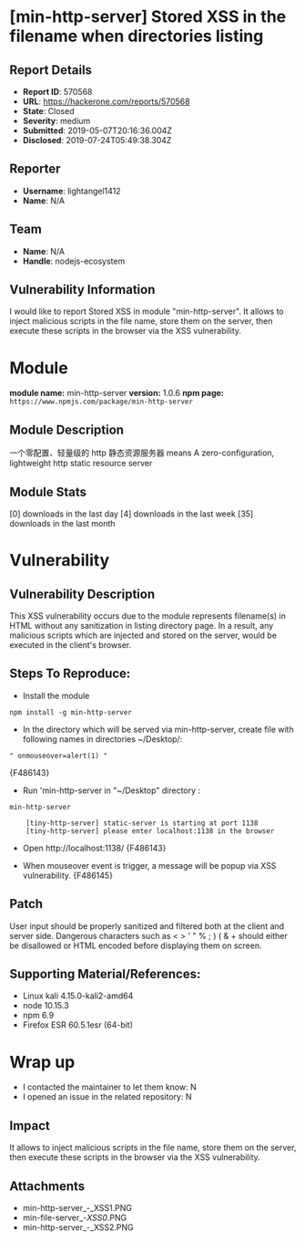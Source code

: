 # [min-http-server] Stored XSS in the filename when directories listing

## Report Details
- **Report ID**: 570568
- **URL**: https://hackerone.com/reports/570568
- **State**: Closed
- **Severity**: medium
- **Submitted**: 2019-05-07T20:16:36.004Z
- **Disclosed**: 2019-07-24T05:49:38.304Z

## Reporter
- **Username**: lightangel1412
- **Name**: N/A

## Team
- **Name**: N/A
- **Handle**: nodejs-ecosystem

## Vulnerability Information
I would like to report Stored XSS in module "min-http-server".
It allows to inject malicious scripts in the file name, store them on the server, then execute these scripts in the browser via the XSS vulnerability.

# Module

**module name:** min-http-server
**version:** 1.0.6
**npm page:** `https://www.npmjs.com/package/min-http-server`

## Module Description
一个零配置、轻量级的 http 静态资源服务器 means 
A zero-configuration, lightweight http static resource server

## Module Stats

[0] downloads in the last day
[4] downloads in the last week
[35] downloads in the last month

# Vulnerability

## Vulnerability Description

This XSS vulnerability occurs due to the module represents filename(s) in HTML without any sanitization in listing directory page. In a result, any malicious scripts which are injected and stored on the server, would be executed in the client's browser.

## Steps To Reproduce:

- Install the module
```
npm install -g min-http-server
```
- In the directory which will be served via min-http-server, create file with following names in directories ~/Desktop/:
```
" onmouseover=alert(1) "
```
{F486143}

- Run 'min-http-server in "~/Desktop" directory :
```
min-http-server

    [tiny-http-server] static-server is starting at port 1138
    [tiny-http-server] please enter localhost:1138 in the browser
```

- Open http://localhost:1138/
{F486143}

- When mouseover event is trigger, a message will be popup via XSS vulnerability.
{F486145}

## Patch

User input should be properly sanitized and filtered both at the client and server side. Dangerous characters such as < > ' " % ; ) ( & + should either be disallowed or HTML encoded before displaying them on screen.

## Supporting Material/References:

- Linux kali 4.15.0-kali2-amd64
- node 10.15.3
- npm 6.9
- Firefox ESR 60.5.1esr (64-bit)

# Wrap up

- I contacted the maintainer to let them know: N
- I opened an issue in the related repository: N

## Impact

It allows to inject malicious scripts in the file name, store them on the server, then execute these scripts in the browser via the XSS vulnerability.

## Attachments
- min-http-server_-_XSS1.PNG
- min-file-server_-_XSS0_.PNG
- min-http-server_-_XSS2.PNG
